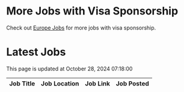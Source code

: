 # More Jobs with Visa Sponsorship

Check out [Europe Jobs](https://github.com/sureshparimi/europejobs#latest-jobs) for more jobs with visa sponsorship.

# Latest Jobs

This page is updated at October 28, 2024 07:18:00

| Job Title | Job Location | Job Link | Job Posted |
| --- | --- | --- | --- |
